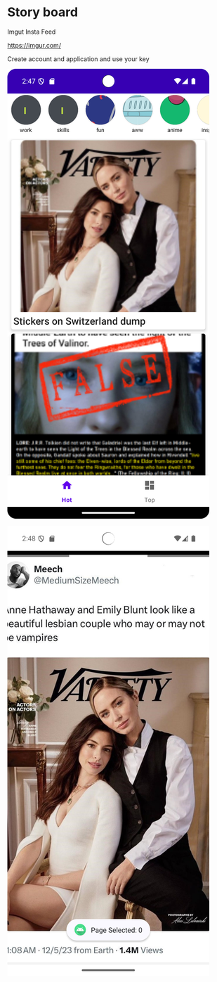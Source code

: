 # Story board
Imgut Insta Feed

https://imgur.com/

Create account and application and use your key

![imgur Insta Home Page](./homefeed.jpg)


![imgur Insta Story Page](./fullview.jpg)
